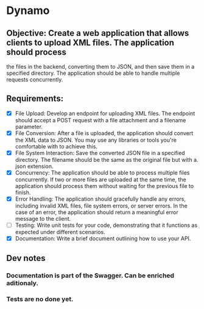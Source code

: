 # Dynamo

## Objective: Create a web application that allows clients to upload XML files. The application should process
the files in the backend, converting them to JSON, and then save them in a specified directory. The
application should be able to handle multiple requests concurrently.

## Requirements:
- [x] File Upload: Develop an endpoint for uploading XML files. The endpoint should accept a POST
request with a file attachment and a filename parameter.
- [x] File Conversion: After a file is uploaded, the application should convert the XML data to JSON.
You may use any libraries or tools you're comfortable with to achieve this.
- [x] File System Interaction: Save the converted JSON file in a specified directory. The filename
should be the same as the original file but with a. json extension.
- [x] Concurrency: The application should be able to process multiple files concurrently. If two or
more files are uploaded at the same time, the application should process them without waiting
for the previous file to finish.
- [x] Error Handling: The application should gracefully handle any errors, including invalid XML files,
file system errors, or server errors. In the case of an error, the application should return a
meaningful error message to the client.
- [ ] Testing: Write unit tests for your code, demonstrating that it functions as expected under
different scenarios.
- [x] Documentation: Write a brief document outlining how to use your API.

## Dev notes
### Documentation is part of the Swagger. Can be enriched aditionaly.
### Tests are no done yet.
